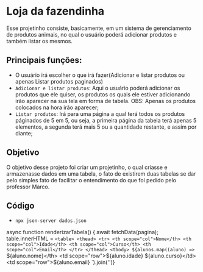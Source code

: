 # Loja da fazendinha
 Esse projetinho consiste, basicamente, em um sistema de gerenciamento de produtos animais, no qual o usuário poderá adicionar produtos e também listar os mesmos.

## Principais funções:

- O usuário irá escolher o que irá fazer(Adicionar e listar produtos ou apenas Listar produtos paginados)
- `Adicionar e listar produtos`: Aqui o usuário poderá adicionar os produtos que ele quiser, os produtos os quais ele estiver adicionando irão aparecer na sua tela em forma de tabela. OBS: Apenas os produtos colocados na hora irão aparecer;
- `Listar produtos`: Irá para uma página a qual terá todos os produtos páginados de 5 em 5, ou seja, a primeira página da tabela terá apenas 5 elementos, a segunda terá mais 5 ou a quantidade restante, e assim por diante;

## Objetivo

 O objetivo desse projeto foi criar um projetinho, o qual criasse e armazenasse dados em uma tabela, o fato de existirem duas tabelas se dar pelo simples fato de facilitar o entendimento do que foi pedido pelo professor Marco.


 ## Código 

- `npx json-server dados.json`






async function renderizarTabela() {
    await fetchData(pagina);
    table.innerHTML =
    `<table>
        <thead>
            <tr>
                <th scope="col">Nome</th>
                <th scope="col">Idade</th>
                <th scope="col">Curso</th>
                <th scope="col">Email</th>
            </tr>
        </thead>
        <tbody>
            ${alunos.map((aluno) => `
                <tr>
                    <th scope="row">${aluno.nome}</th>
                    <td scope="row">${aluno.idade}</td>
                    <td scope="row">${aluno.curso}</td>
                    <td scope="row">${aluno.email}</td>
                </tr>
            `).join('')}
        </tbody>
    </table>
